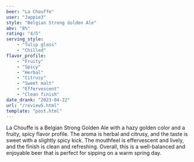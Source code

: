 ```yaml
---
beer: "La Chouffe"
user: "Jappie3"
style: "Belgian Strong Golden Ale"
abv: "8%"
rating: "4/5"
serving_style:
    - "Tulip glass"
    - "Chilled"
flavor_profile: 
    - "Fruity"
    - "Spicy"
    - "Herbal"
    - "Citrusy"
    - "Sweet malt"
    - "Effervescent"
    - "Clean finish"
date_drank: "2023-04-22"
url: "/review5.html"
template: "post.html"
---
```

La Chouffe is a Belgian Strong Golden Ale with a hazy golden color and a fruity, spicy flavor profile. The aroma is herbal and citrusy, and the taste is sweet with a slightly spicy kick. The mouthfeel is effervescent and lively, and the finish is clean and refreshing. Overall, this is a well-balanced and enjoyable beer that is perfect for sipping on a warm spring day.
